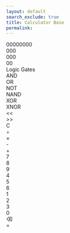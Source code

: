 ```yaml
---
layout: default
search_exclude: true
title: Calculator Base
permalink: 
---
```


<link rel="stylesheet" href="CalculatorStyle.css">

<div class="mouse-follower"></div>
<div class="calculator-container">
    <div class="calculator-outputs">
      <div class="calculator-output" id="binary">00000000</div>
      <div class="calculator-output" id="octal">000</div>
      <div class="calculator-output" id="output">000</div>
      <div class="calculator-output" id="hexadecimal">00</div>
    </div>
    <div class="calculator-switch">Logic Gates</div>
    <div class="calculator-gates">
      <div class="calculator-gate" id="AND">AND</div>
      <div class="calculator-gate" id="OR">OR</div>
      <div class="calculator-gate" id="NOT">NOT</div>
      <div class="calculator-gate" id="NAND">NAND</div>
      <div class="calculator-gate" id="XOR">XOR</div>
      <div class="calculator-gate" id="XNOR">XNOR</div>
    </div>
    <div class="calculator-bit-shifts">
      <div class="calculator-bit-shift" id="left"><<</div>
      <div class="calculator-bit-shift" id="right">>></div>
    </div>
    <div class="calculator-clear">C</div>
    <div class="calculator-operations">
      <div class="calculator-operation" id="division">÷</div>
      <div class="calculator-operation" id="multiplication">×</div>
      <div class="calculator-operation" id="subtraction">-</div>
      <div class="calculator-operation" id="addition">+</div>
    </div>
    <div class="calculator-numbers">
      <div class="calculator-number">7</div>
      <div class="calculator-number">8</div>
      <div class="calculator-number">9</div>
      <div class="calculator-number">4</div>
      <div class="calculator-number">5</div>
      <div class="calculator-number">6</div>
      <div class="calculator-number">1</div>
      <div class="calculator-number">2</div>
      <div class="calculator-number">3</div>
      <div class="calculator-number">0</div>
    </div>
    <div class="calculator-backspace">⌫</div>
    <div class="calculator-equals">=</div>
</div>

<script>
  var firstNumber = null;
  var operator = null;
  var nextReady = true;

  const output = document.getElementById("output");
  const binaryOutput = document.getElementById("binary");
  const octalOutput = document.getElementById("octal");
  const hexadecimalOutput = document.getElementById("hexadecimal");


  const numbers = document.querySelectorAll(".calculator-number");
  const operations = document.querySelectorAll(".calculator-operation");
  const clear = document.querySelectorAll(".calculator-clear");
  const equals = document.querySelector(".calculator-equals");
  const backspace = document.querySelector(".calculator-backspace");

  const toggleSwitch = document.querySelector(".calculator-switch");
  const gates = document.querySelectorAll(".calculator-gate");

  const bitSwitch = document.querySelectorAll(".calculator-bit-shift");
  
  var ANDgate = document.getElementById("AND");
  var ORgate = document.getElementById("OR");
  var NOTgate = document.getElementById("NOT");
  var NANDgate = document.getElementById("NAND");
  var XORgate = document.getElementById("XOR");
  var XNORgate = document.getElementById("XNOR");

  numbers.forEach(button => {
    button.addEventListener("click", function() {
      if (nextReady == true) {
        output.innerHTML = button.textContent.padStart(3, "0");
        if (button.textContent != "0") {
          nextReady = false;
        }
      } else {
        output.innerHTML = parseInt(output.innerHTML + button.textContent).toString().padStart(3, "0");
      }
      binaryOutput.innerHTML = parseInt(output.innerHTML).toString(2).padStart(8, "0");
      octalOutput.innerHTML = parseInt(output.innerHTML).toString(8).padStart(3, "0");
      hexadecimalOutput.innerHTML = parseInt(output.innerHTML).toString(16).padStart(2, "0");
    });
  });

  operations.forEach(button => {
    button.addEventListener("click", function() {
      firstNumber = parseInt(output.innerHTML);
      nextReady = true;
      operator = button.textContent;
    });
  });
  
  function calculate (first, second) {
    let result = 0;
    switch (operator) {
      case "+":
        result = first + second;
        break;
      case "-":
        result = first - second;
        break;
      case "×":
        result = first * second;
        break;
      case "÷":
        result = first / second;
        break;
      case "AND":
        result = first & second;
        break;
      case "OR":
        result = first | second;
        break;
      case "NAND":
        result = ~(first & second);
        break;
      case "NOR":
        result = ~(first | second);
        break;
      case "XOR":
        result = first ^ second;
        break;
      case "XNOR":
        result = ~(first ^ second);
        break;
      case ">>":
        result = first >> second;
        break;
      case "<<":
        result = first << second;
        break;
      default: 
        break;
    }
    return Math.floor(result);
  }
  toggleSwitch.addEventListener("click", function() {
    if(toggleSwitch.textContent == "Hexadecimal") {
      toggleSwitch.textContent = "Logic Gates";
      ANDgate.textContent = "AND";
      ORgate.textContent = "OR";
      NOTgate.textContent = "NOT";
      NANDgate.textContent = "NAND";
      XORgate.textContent = "XOR";
      XNORgate.textContent = "XNOR";
    } else {
      toggleSwitch.textContent = "Hexadecimal";
      ANDgate.textContent = "A";
      ORgate.textContent = "B";
      NOTgate.textContent = "C";
      NANDgate.textContent = "D";
      XORgate.textContent = "E";
      XNORgate.textContent = "F";
    }
  });

  gates.forEach(button => {
    button.addEventListener("click", function() {
      if (button.textContent == "NOT") {
        if (~(parseInt(output.innerHTML)) >= 0) {
          output.innerHTML = (~parseInt(output.innerHTML)).toString().padStart(3, "0");
          binaryOutput.innerHTML = parseInt(output.innerHTML).toString(2).padStart(8, "0");
          octalOutput.innerHTML = parseInt(output.innerHTML).toString(8).padStart(3, "0");
          hexadecimalOutput.innerHTML = parseInt(output.innerHTML).toString(16).padStart(2, "0");
        } else {
          output.innerHTML = "-" + (-~parseInt(output.innerHTML)).toString().padStart(3, "0");
          binaryOutput.innerHTML = (parseInt(output.innerHTML) & 0xFF).toString(2);
          octalOutput.innerHTML = (parseInt(output.innerHTML) & 0xFF).toString(8);
          hexadecimalOutput.innerHTML = (parseInt(output.innerHTML) & 0xFF).toString(16);
        }
        nextReady = true;
        operator = null;
        firstNumber = null;
      } else {
        firstNumber = parseInt(output.innerHTML);
        nextReady = true;
        operator = button.textContent;
      }
    });
  });

  bitSwitch.forEach(button => {
    button.addEventListener("click", function() {
      firstNumber = parseInt(output.innerHTML);
      nextReady = true;
      operator = button.textContent;     
    });
  });

  operations.forEach(button => {
    button.addEventListener("click", function() {
      firstNumber = parseInt(output.innerHTML);
      nextReady = true;
      operator = button.textContent;
    });
  });
2
  equals.addEventListener("click", function() {
    if (firstNumber){
      if (calculate(firstNumber, parseInt(output.innerHTML)) >= 0) {
        output.innerHTML = calculate(firstNumber, parseInt(output.innerHTML)).toString().padStart(3, "0");
        binaryOutput.innerHTML = parseInt(output.innerHTML).toString(2).padStart(8, "0");
        octalOutput.innerHTML = parseInt(output.innerHTML).toString(8).padStart(3, "0");
        hexadecimalOutput.innerHTML = parseInt(output.innerHTML).toString(16).padStart(2, "0");
      } else {
        output.innerHTML = "-" + (-calculate(firstNumber, parseInt(output.innerHTML))).toString().padStart(3, "0");
        binaryOutput.innerHTML = (parseInt(output.innerHTML) & 0xFF).toString(2);
        octalOutput.innerHTML = (parseInt(output.innerHTML) & 0xFF).toString(8);
        hexadecimalOutput.innerHTML = (parseInt(output.innerHTML) & 0xFF).toString(16);
      }
      nextReady = true;
      operator = null;
      firstNumber = null;
      return;
    }
  });

  clear.forEach(button => {
    button.addEventListener("click", function() {
      firstNumber = null;
      output.innerHTML = "000";
      binaryOutput.innerHTML = "00000000";
      octalOutput.innerHTML = "000";
      hexadecimalOutput.innerHTML = "00";
      nextReady = true;
    });
  });

  backspace.addEventListener("click", function() {
    if (!nextReady & output.innerHTML != "000") {
      if (output.innerHTML != "000") {
        output.innerHTML = output.innerHTML.slice(0, -1).padStart(3, "0");
        binaryOutput.innerHTML = parseInt(output.innerHTML).toString(2).padStart(8, "0");
        octalOutput.innerHTML = parseInt(output.innerHTML).toString(8).padStart(3, "0");
        hexadecimalOutput.innerHTML = parseInt(output.innerHTML).toString(16).padStart(2, "0");
        nextReady = true;
      }
    }
  });
</script>
